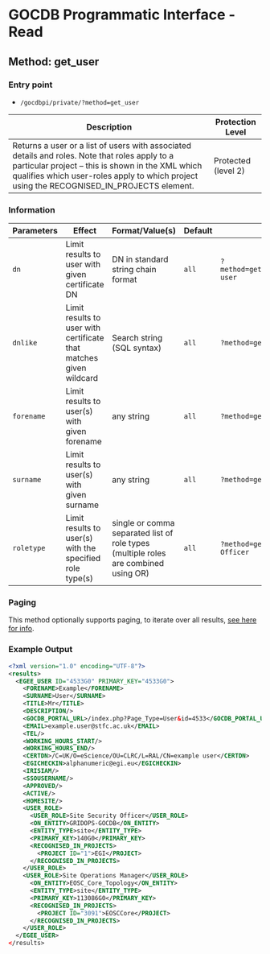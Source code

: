 # GOCDB Programmatic Interface - Read

## Method: get_user

### Entry point

- `/gocdbpi/private/?method=get_user`

| Description | Protection Level |
| - | - |
| Returns a user or a list of users with associated details and roles. Note that roles apply to a particular project – this is shown in the XML which qualifies which user-roles apply to which project using the RECOGNISED_IN_PROJECTS element. | Protected (level 2) |

### Information

| Parameters | Effect | Format/Value(s) | Default | Example |
| - | - | - | - | - |
| `dn` | Limit results to user with given certificate DN | DN in standard string chain format | `all` | `?method=get_user&dn=/C=UK/O=eScience/OU=CLRC/L=RAL/CN=example user` |
| `dnlike` | Limit results to user with certificate that matches given wildcard | Search string (SQL syntax) | `all` | `?method=get_user&dnlike=%/OU=ngi.org%`  |
| `forename` | Limit results to user(s) with given forename | any string | `all` | `?method=get_user&forename=Robert` |
| `surname` | Limit results to user(s) with given surname | any string | `all` | `?method=get_user&surname=Smith` |
| `roletype` | Limit results to user(s) with the specified role type(s) | single or comma separated list of role types (multiple roles are combined using OR) | `all` | `?method=get_user&roletype=EGI CSIRT Officer,Chief Operations Officer`  |

### Paging

This method optionally supports paging, to iterate over all results,
[see here for info](https://wiki.egi.eu/wiki/GOCDB/notifications#Optional_Cursor_Paging_on_Read_API).

### Example Output

```xml
<?xml version="1.0" encoding="UTF-8"?>
<results>
  <EGEE_USER ID="4533G0" PRIMARY_KEY="4533G0">
    <FORENAME>Example</FORENAME>
    <SURNAME>User</SURNAME>
    <TITLE>Mr</TITLE>
    <DESCRIPTION/>
    <GOCDB_PORTAL_URL>/index.php?Page_Type=User&id=4533</GOCDB_PORTAL_URL>
    <EMAIL>example.user@stfc.ac.uk</EMAIL>
    <TEL/>
    <WORKING_HOURS_START/>
    <WORKING_HOURS_END/>
    <CERTDN>/C=UK/O=eScience/OU=CLRC/L=RAL/CN=example user</CERTDN>
    <EGICHECKIN>alphanumeric@egi.eu</EGICHECKIN>
    <IRISIAM/>
    <SSOUSERNAME/>
    <APPROVED/>
    <ACTIVE/>
    <HOMESITE/>
    <USER_ROLE>
      <USER_ROLE>Site Security Officer</USER_ROLE>
      <ON_ENTITY>GRIDOPS-GOCDB</ON_ENTITY>
      <ENTITY_TYPE>site</ENTITY_TYPE>
      <PRIMARY_KEY>140G0</PRIMARY_KEY>
      <RECOGNISED_IN_PROJECTS>
        <PROJECT ID="1">EGI</PROJECT>
      </RECOGNISED_IN_PROJECTS>
    </USER_ROLE>
    <USER_ROLE>Site Operations Manager</USER_ROLE>
      <ON_ENTITY>EOSC_Core_Topology</ON_ENTITY>
      <ENTITY_TYPE>site</ENTITY_TYPE>
      <PRIMARY_KEY>113086G0</PRIMARY_KEY>
      <RECOGNISED_IN_PROJECTS>
        <PROJECT ID="3091">EOSCCore</PROJECT>
      </RECOGNISED_IN_PROJECTS>
    </USER_ROLE>
  </EGEE_USER>
</results>

```
